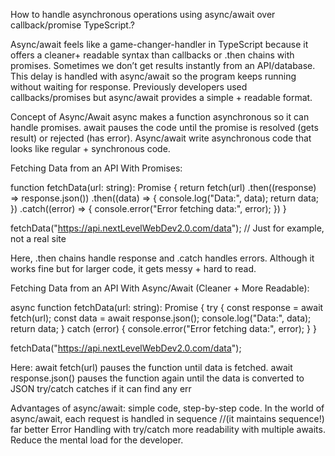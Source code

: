 How to handle asynchronous operations using async/await over callback/promise TypeScript.?

Async/await feels like a game-changer-handler in TypeScript because it offers a cleaner+ readable syntax than callbacks or .then chains with promises. 
Sometimes we don’t get results instantly from an API/database. This delay is handled with async/await so the program keeps running without waiting for response. Previously developers used callbacks/promises but async/await provides a simple + readable format.

Concept of Async/Await
async makes a function asynchronous so it can handle promises.
await pauses the code until the promise is resolved (gets result) or rejected (has error).
Async/await  write asynchronous code that looks like regular + synchronous code.

Fetching Data from an API With Promises:

function fetchData(url: string): Promise<any> {
  return fetch(url)
    .then((response) => response.json())
    .then((data) => {
      console.log("Data:", data);
      return data;
    })
    .catch((error) => {
      console.error("Error fetching data:", error);
    })
}

fetchData("https://api.nextLevelWebDev2.0.com/data"); // Just for example, not a real site

Here, .then chains handle response and .catch handles errors. 
Although it works fine but for larger code, it gets messy + hard to read.


Fetching Data from an API With Async/Await (Cleaner + More Readable):

async function fetchData(url: string): Promise<any> {
  try {
    const response = await fetch(url); 
    const data = await response.json(); 
    console.log("Data:", data);
    return data;
  } catch (error) {
    console.error("Error fetching data:", error);
  }
}

fetchData("https://api.nextLevelWebDev2.0.com/data");

Here:
await fetch(url) pauses the function until data is fetched.
await response.json() pauses the function again until the data is converted to JSON
try/catch catches if it can find any err


Advantages of async/await:
simple code, step-by-step code.
In the world of async/await, each request is handled in sequence //(it maintains sequence!)
far better Error Handling with try/catch
more readability with multiple awaits.
Reduce the mental load for the developer.


